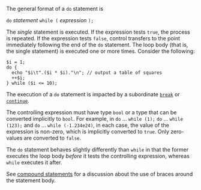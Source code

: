 The general format of a `do` statement is

`do` *statement* `while (` *expression* `);`

The *single* statement is executed.  If the expression tests `true`, the process is repeated. If the expression tests `false`, control transfers
to the point immediately following the end of the `do` statement. The loop body (that is, the single statement) is executed one or more times.
Consider the following:

```table-of-squares.hack
$i = 1;
do {
  echo "$i\t".($i * $i)."\n"; // output a table of squares
  ++$i;
} while ($i <= 10);
```

The execution of a `do` statement is impacted by a subordinate [`break`](break.md) or [`continue`](continue.md).

The controlling expression must have type `bool` or a type that can be converted implicitly to `bool`.  For example, in `do` ... `while (1);`
`do` ... `while (123);` and `do` ... `while (-1.234e24)`, in each case, the value of the expression is non-zero, which is implicitly converted
to `true`.  Only zero-values are converted to `false`.

The `do` statement behaves slightly differently than `while` in that the former executes the loop body *before* it tests the controlling
expression, whereas `while` executes it after.

See [compound statements](compound-statements.md) for a discussion about the use of braces around the statement body.
